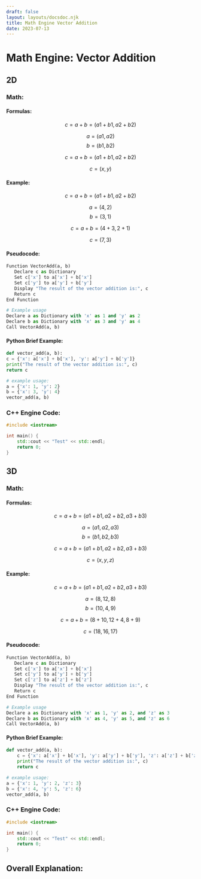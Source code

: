 ```yaml
---
draft: false
layout: layouts/docsdoc.njk
title: Math Engine Vector Addition
date: 2023-07-13
---
```


# Math Engine: Vector Addition

## 2D

### Math:

#### Formulas:

$$ c = a + b = (a1 + b1, a2 + b2) $$

$$ a = (a1, a2) $$
$$ b = (b1, b2) $$

$$ c = a + b = (a1 + b1, a2 + b2) $$

$$ c = (x, y) $$


#### Example:

$$ c = a + b = (a1 + b1, a2 + b2) $$

$$ a = (4, 2) $$
$$ b = (3, 1) $$

$$ c = a + b = (4 + 3, 2 + 1) $$

$$ c = (7, 3) $$


#### Pseudocode:

```python
Function VectorAdd(a, b)
   Declare c as Dictionary
   Set c['x'] to a['x'] + b['x']
   Set c['y'] to a['y'] + b['y']
   Display "The result of the vector addition is:", c
   Return c
End Function

# Example usage
Declare a as Dictionary with 'x' as 1 and 'y' as 2
Declare b as Dictionary with 'x' as 3 and 'y' as 4
Call VectorAdd(a, b)
```

#### Python Brief Example:

```python
def vector_add(a, b):
c = {'x': a['x'] + b['x'], 'y': a['y'] + b['y']}
print("The result of the vector addition is:", c)
return c

# example usage:
a = {'x': 1, 'y': 2}
b = {'x': 3, 'y': 4}
vector_add(a, b)
```

### C++ Engine Code:

```cpp
#include <iostream>

int main() {
    std::cout << "Test" << std::endl;
    return 0;
}
```


## 3D

### Math:

#### Formulas:

$$ c = a + b = (a1 + b1, a2 + b2, a3 + b3) $$

$$ a = (a1, a2, a3) $$
$$ b = (b1, b2, b3) $$


$$ c = a + b = (a1 + b1, a2 + b2, a3 + b3) $$

$$ c = (x, y, z) $$


#### Example:

$$ c = a + b = (a1 + b1, a2 + b2, a3 + b3) $$

$$ a = (8, 12, 8) $$
$$ b = (10, 4, 9) $$


$$ c = a + b = (8 + 10, 12 + 4, 8 + 9) $$

$$ c = (18, 16, 17) $$

#### Pseudocode:

```python
Function VectorAdd(a, b)
   Declare c as Dictionary
   Set c['x'] to a['x'] + b['x']
   Set c['y'] to a['y'] + b['y']
   Set c['z'] to a['z'] + b['z']
   Display "The result of the vector addition is:", c
   Return c
End Function

# Example usage
Declare a as Dictionary with 'x' as 1, 'y' as 2, and 'z' as 3
Declare b as Dictionary with 'x' as 4, 'y' as 5, and 'z' as 6
Call VectorAdd(a, b)

```

#### Python Brief Example:

```python
def vector_add(a, b):
    c = {'x': a['x'] + b['x'], 'y': a['y'] + b['y'], 'z': a['z'] + b['z']}
    print("The result of the vector addition is:", c)
    return c

# example usage:
a = {'x': 1, 'y': 2, 'z': 3}
b = {'x': 4, 'y': 5, 'z': 6}
vector_add(a, b)

```


### C++ Engine Code:

```cpp
#include <iostream>

int main() {
    std::cout << "Test" << std::endl;
    return 0;
}
```

## Overall Explanation:

